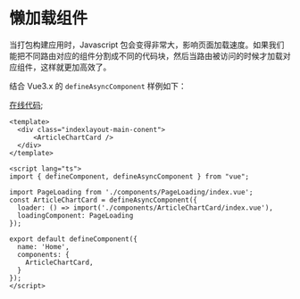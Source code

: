 # 懒加载组件

当打包构建应用时，Javascript 包会变得非常大，影响页面加载速度。如果我们能把不同路由对应的组件分割成不同的代码块，然后当路由被访问的时候才加载对应组件，这样就更加高效了。

结合 Vue3.x 的 `defineAsyncComponent` 样例如下：

[在线代码](https://github.com/lqsong/admin-element-vue/blob/typescript.v2/src/views/home/index.vue);

```vue
<template>
  <div class="indexlayout-main-conent">
      <ArticleChartCard />
  </div>
</template>

<script lang="ts">
import { defineComponent, defineAsyncComponent } from "vue";

import PageLoading from './components/PageLoading/index.vue';
const ArticleChartCard = defineAsyncComponent({
  loader: () => import('./components/ArticleChartCard/index.vue'),
  loadingComponent: PageLoading
});

export default defineComponent({
  name: 'Home',
  components: {
    ArticleChartCard,    
  }
});
</script>
```
